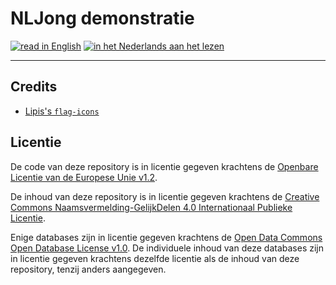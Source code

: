 # NLJong demonstratie

[![read in English][gb-inactive]](README-en.md) [![in het Nederlands aan het lezen][nl-active]](#)

[gb-inactive]: https://shorturl.at/phv8r
[nl-active]: https://shorturl.at/0o9bu

---

## Credits

- [Lipis's `flag-icons`](https://github.com/lipis/flag-icons)

## Licentie

De code van deze repository is in licentie gegeven krachtens de [Openbare Licentie van de Europese Unie v1.2](licence/EUPL-1.2-nl.md).

De inhoud van deze repository is in licentie gegeven krachtens de [Creative Commons Naamsvermelding-GelijkDelen 4.0 Internationaal Publieke Licentie](licence/CC-BY-SA-4.0-nl.md).

Enige databases zijn in licentie gegeven krachtens de [Open Data Commons Open Database License v1.0](licence/ODbL-1.0.md). De individuele inhoud van deze databases zijn in licentie gegeven krachtens dezelfde licentie als de inhoud van deze repository, tenzij anders aangegeven.
